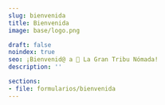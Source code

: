```yaml
---
slug: bienvenida
title: Bienvenida
image: base/logo.png

draft: false
noindex: true
seo: ¡Bienvenid@ a 👣 La Gran Tribu Nómada!
description: ''

sections:
- file: formularios/bienvenida
---
```

